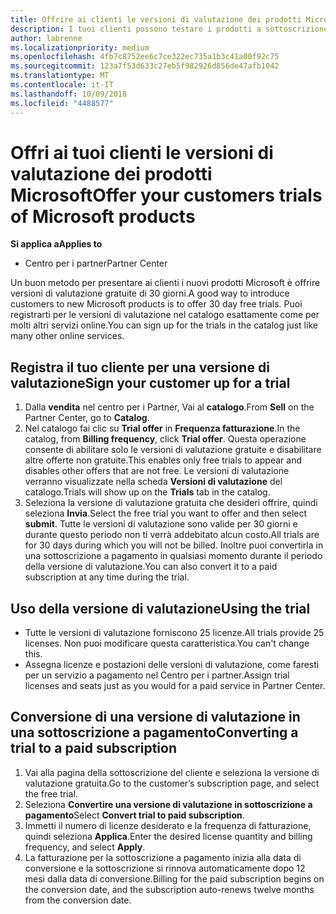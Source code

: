 ```yaml
---
title: Offrire ai clienti le versioni di valutazione dei prodotti Microsoft | Centro per i partner
description: I tuoi clienti possono testare i prodotti a sottoscrizione Microsoft per 30 giorni.
author: labrenne
ms.localizationpriority: medium
ms.openlocfilehash: 4fb7c8752ee6c7ce322ec735a1b3c41a00f92c75
ms.sourcegitcommit: 123a7f53d633c27eb5f982926d856de47afb1042
ms.translationtype: MT
ms.contentlocale: it-IT
ms.lasthandoff: 10/09/2018
ms.locfileid: "4488577"
---
```

# <a name="offer-your-customers-trials-of-microsoft-products"></a><span data-ttu-id="56fa8-103">Offri ai tuoi clienti le versioni di valutazione dei prodotti Microsoft</span><span class="sxs-lookup"><span data-stu-id="56fa8-103">Offer your customers trials of Microsoft products</span></span>

**<span data-ttu-id="56fa8-104">Si applica a</span><span class="sxs-lookup"><span data-stu-id="56fa8-104">Applies to</span></span>**

-  <span data-ttu-id="56fa8-105">Centro per i partner</span><span class="sxs-lookup"><span data-stu-id="56fa8-105">Partner Center</span></span>

<span data-ttu-id="56fa8-106">Un buon metodo per presentare ai clienti i nuovi prodotti Microsoft è offrire versioni di valutazione gratuite di 30 giorni.</span><span class="sxs-lookup"><span data-stu-id="56fa8-106">A good way to introduce customers to new Microsoft products is to offer 30 day free trials.</span></span> <span data-ttu-id="56fa8-107">Puoi registrarti per le versioni di valutazione nel catalogo esattamente come per molti altri servizi online.</span><span class="sxs-lookup"><span data-stu-id="56fa8-107">You can sign up for the trials in the catalog just like many other online services.</span></span>  

## <a name="sign-your-customer-up-for-a-trial"></a><span data-ttu-id="56fa8-108">Registra il tuo cliente per una versione di valutazione</span><span class="sxs-lookup"><span data-stu-id="56fa8-108">Sign your customer up for a trial</span></span>

1.  <span data-ttu-id="56fa8-109">Dalla **vendita** nel centro per i Partner, Vai al **catalogo**.</span><span class="sxs-lookup"><span data-stu-id="56fa8-109">From **Sell** on the Partner Center, go to **Catalog**.</span></span> 
2.  <span data-ttu-id="56fa8-110">Nel catalogo fai clic su **Trial offer** in **Frequenza fatturazione**.</span><span class="sxs-lookup"><span data-stu-id="56fa8-110">In the catalog, from **Billing frequency**, click **Trial offer**.</span></span> <span data-ttu-id="56fa8-111">Questa operazione consente di abilitare solo le versioni di valutazione gratuite e disabilitare altre offerte non gratuite.</span><span class="sxs-lookup"><span data-stu-id="56fa8-111">This enables only free trials to appear and disables other offers that are not free.</span></span> <span data-ttu-id="56fa8-112">Le versioni di valutazione verranno visualizzate nella scheda **Versioni di valutazione** del catalogo.</span><span class="sxs-lookup"><span data-stu-id="56fa8-112">Trials will show up on the **Trials** tab in the catalog.</span></span>
3.  <span data-ttu-id="56fa8-113">Seleziona la versione di valutazione gratuita che desideri offrire, quindi seleziona **Invia**.</span><span class="sxs-lookup"><span data-stu-id="56fa8-113">Select the free trial you want to offer and then select **submit**.</span></span> <span data-ttu-id="56fa8-114">Tutte le versioni di valutazione sono valide per 30 giorni e durante questo periodo non ti verrà addebitato alcun costo.</span><span class="sxs-lookup"><span data-stu-id="56fa8-114">All trials are for 30 days during which you will not be billed.</span></span> <span data-ttu-id="56fa8-115">Inoltre puoi convertirla in una sottoscrizione a pagamento in qualsiasi momento durante il periodo della versione di valutazione.</span><span class="sxs-lookup"><span data-stu-id="56fa8-115">You can also convert it to a paid subscription at any time during the trial.</span></span>

## <a name="using-the-trial"></a><span data-ttu-id="56fa8-116">Uso della versione di valutazione</span><span class="sxs-lookup"><span data-stu-id="56fa8-116">Using the trial</span></span>

- <span data-ttu-id="56fa8-117">Tutte le versioni di valutazione forniscono 25 licenze.</span><span class="sxs-lookup"><span data-stu-id="56fa8-117">All trials provide 25 licenses.</span></span> <span data-ttu-id="56fa8-118">Non puoi modificare questa caratteristica.</span><span class="sxs-lookup"><span data-stu-id="56fa8-118">You can't change this.</span></span>
- <span data-ttu-id="56fa8-119">Assegna licenze e postazioni delle versioni di valutazione, come faresti per un servizio a pagamento nel Centro per i partner.</span><span class="sxs-lookup"><span data-stu-id="56fa8-119">Assign trial licenses and seats just as you would for a paid service in Partner Center.</span></span>

## <a name="converting-a-trial-to-a-paid-subscription"></a><span data-ttu-id="56fa8-120">Conversione di una versione di valutazione in una sottoscrizione a pagamento</span><span class="sxs-lookup"><span data-stu-id="56fa8-120">Converting a trial to a paid subscription</span></span>

1.  <span data-ttu-id="56fa8-121">Vai alla pagina della sottoscrizione del cliente e seleziona la versione di valutazione gratuita.</span><span class="sxs-lookup"><span data-stu-id="56fa8-121">Go to the customer’s subscription page, and select the free trial.</span></span>
2.  <span data-ttu-id="56fa8-122">Seleziona **Convertire una versione di valutazione in sottoscrizione a pagamento**</span><span class="sxs-lookup"><span data-stu-id="56fa8-122">Select **Convert trial to paid subscription**.</span></span>
3.  <span data-ttu-id="56fa8-123">Immetti il numero di licenze desiderato e la frequenza di fatturazione, quindi seleziona **Applica**.</span><span class="sxs-lookup"><span data-stu-id="56fa8-123">Enter the desired license quantity and billing frequency, and select **Apply**.</span></span>
4.  <span data-ttu-id="56fa8-124">La fatturazione per la sottoscrizione a pagamento inizia alla data di conversione e la sottoscrizione si rinnova automaticamente dopo 12 mesi dalla data di conversione.</span><span class="sxs-lookup"><span data-stu-id="56fa8-124">Billing for the paid subscription begins on the conversion date, and the subscription auto-renews twelve months from the conversion date.</span></span> 

